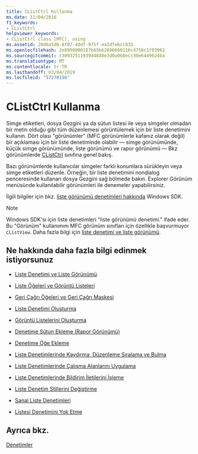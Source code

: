 ```yaml
---
title: CListCtrl Kullanma
ms.date: 11/04/2016
f1_keywords:
- CListCtrl
helpviewer_keywords:
- CListCtrl class [MFC], using
ms.assetid: 20d6a5d6-8f07-4ddf-975f-ea2dfebcc835
ms.openlocfilehash: 2e8998000187b65b62886660116c4758c1f03962
ms.sourcegitcommit: c3093251193944840e3d0a068ecc30e6449624ba
ms.translationtype: MT
ms.contentlocale: tr-TR
ms.lasthandoff: 03/04/2019
ms.locfileid: "57270156"
---
```

# <a name="using-clistctrl"></a>CListCtrl Kullanma

Simge etiketleri, dosya Gezgini ya da sütun listesi ile veya simgeler olmadan bir metin olduğu gibi tüm düzenlemesi görüntülemek için bir liste denetimini kullanın. Dört olası "görünümler" (MFC görünümlerle kafanız olarak değil) bir açıklaması için bir liste denetiminde olabilir — simge görünümünde, küçük simge görünümünde, liste görünümü ve rapor görünümü — Bkz görünümlerde [CListCtrl](../mfc/reference/clistctrl-class.md) sınıfına genel bakış.

Bazı görünümlerde kullanıcılar simgeler farklı konumlara sürükleyin veya simge etiketleri düzenle. Örneğin, bir liste denetimini nondialog penceresinde kullanan dosya Gezgini sağ bölmede bakın. Explorer Görünüm menüsünde kullanılabilir görünümleri ile denemeler yapabilirsiniz.

İlgili bilgiler için bkz. [liste görünümü denetimleri hakkında](/windows/desktop/Controls/list-view-controls-overview) Windows SDK.

> [!NOTE]
>  Windows SDK'sı için liste denetimleri "liste görünümü denetimi." ifade eder. Bu "Görünüm" kullanımını MFC görünüm sınıfları için özellikle başvurmuyor `CListView`. Daha fazla bilgi için [liste denetimi ve liste görünümü](../mfc/list-control-and-list-view.md).

## <a name="what-do-you-want-to-know-more-about"></a>Ne hakkında daha fazla bilgi edinmek istiyorsunuz

- [Liste Denetimi ve Liste Görünümü](../mfc/list-control-and-list-view.md)

- [Liste Öğeleri ve Görüntü Listeleri](../mfc/list-items-and-image-lists.md)

- [Geri Çağrı Öğeleri ve Geri Çağrı Maskesi](../mfc/callback-items-and-the-callback-mask.md)

- [Liste Denetimi Oluşturma](../mfc/creating-the-list-control.md)

- [Görüntü Listelerini Oluşturma](../mfc/creating-the-image-lists.md)

- [Denetime Sütun Ekleme (Rapor Görünümü)](../mfc/adding-columns-to-the-control-report-view.md)

- [Denetime Öğe Ekleme](../mfc/adding-items-to-the-control.md)

- [Liste Denetimlerinde Kaydırma, Düzenleme Sıralama ve Bulma](../mfc/scrolling-arranging-sorting-and-finding-in-list-controls.md)

- [Liste Denetimlerinde Çalışma Alanlarını Uygulama](../mfc/implementing-working-areas-in-list-controls.md)

- [Liste Denetimlerinde Bildirim İletilerini İşleme](../mfc/processing-notification-messages-in-list-controls.md)

- [Liste Denetim Stillerini Değiştirme](../mfc/changing-list-control-styles.md)

- [Sanal Liste Denetimleri](../mfc/virtual-list-controls.md)

- [Listesi Denetimini Yok Etme](../mfc/destroying-the-list-control.md)

## <a name="see-also"></a>Ayrıca bkz.

[Denetimler](../mfc/controls-mfc.md)
